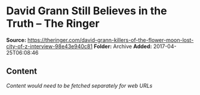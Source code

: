 # David Grann Still Believes in the Truth – The Ringer

**Source:** https://theringer.com/david-grann-killers-of-the-flower-moon-lost-city-of-z-interview-98e43e940c81
**Folder:** Archive
**Added:** 2017-04-25T06:08:46




## Content
*Content would need to be fetched separately for web URLs*
